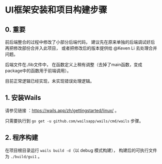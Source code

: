 # UI框架安装和项目构建步骤

## 0. 重要

前后端整合的过程中修改了小部分后端代码，
建议先在原来单独的后端调试好后再把修改部份合并入此项目，
或者把修改后的版本提供给 @Keven Li 去处理合并问题。

后端文件在./lib文件中，
在函数定义上稍有调整（去掉了main函数，变成package中的函数用于前端调用）。

目前正常逻辑已经实现，未实现错误处理逻辑。

## 1. 安装Wails

请参见链接 ：https://wails.app/zh/gettingstarted/linux/ 。

只需要执行到 `go get -u github.com/wailsapp/wails/cmd/wails` 步骤。


## 2. 程序构建

在项目根目录运行 `wails build -d`（以 debug 模式构建），
构建后的可执行文件为 `./build/gui1` 。